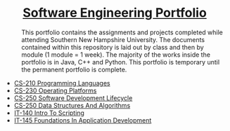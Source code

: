 <h1 align="center"><u>Software Engineering Portfolio</u></h1>

<d1>
    <dd>This portfolio contains the assignments and projects completed while attending Southern New Hampshire University.  The documents contained within this repository is laid out by class and then by module (1 module = 1 week).  The majority of the works inside the portfolio is in Java, C++ and Python.  This portfolio is temporary until the permanent portfolio is complete.  </dd>
</d1>

* [CS-210 Programming Languages](https://github.com/razzledazzle061980/Software-Engineering-Portfolio/tree/master/CS-210%20Programming%20Languages)
* [CS-230 Operating Platforms](https://github.com/razzledazzle061980/Software-Engineering-Portfolio/tree/master/CS-230%20Operating%20Platforms)
* [CS-250 Software Development Lifecycle](https://github.com/razzledazzle061980/Software-Engineering-Portfolio/tree/master/CS-250%20Software%20Development%20Lifecycle)
* [CS-250 Data Structures And Algorithms](https://github.com/razzledazzle061980/Software-Engineering-Portfolio/tree/master/CS-260%20Data%20Structures%20and%20Algorithms)
* [IT-140 Intro To Scripting]()
* [IT-145 Foundations In Application Development]()

